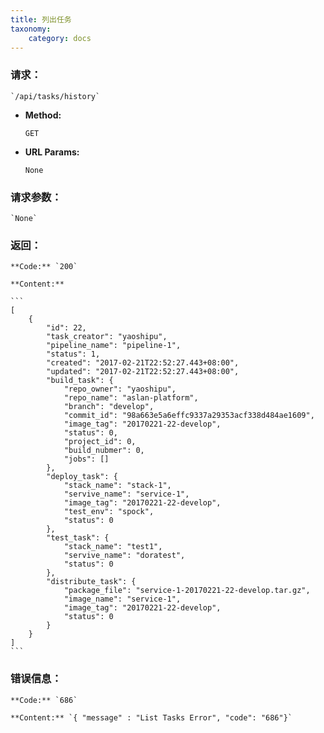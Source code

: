 ```yaml
---
title: 列出任务
taxonomy:
    category: docs
---
```


### 请求：

    `/api/tasks/history`

* **Method:**

    `GET`

* **URL Params:**

	`None`

### 请求参数：

    `None`

### 返回：

	**Code:** `200`

	**Content:** 
	
	```
    [
        {
            "id": 22,
            "task_creator": "yaoshipu",
            "pipeline_name": "pipeline-1",
            "status": 1,
            "created": "2017-02-21T22:52:27.443+08:00",
            "updated": "2017-02-21T22:52:27.443+08:00",
            "build_task": {
                "repo_owner": "yaoshipu",
                "repo_name": "aslan-platform",
                "branch": "develop",
                "commit_id": "98a663e5a6effc9337a29353acf338d484ae1609",
                "image_tag": "20170221-22-develop",
                "status": 0,
                "project_id": 0,
                "build_nubmer": 0,
                "jobs": []
            },
            "deploy_task": {
                "stack_name": "stack-1",
                "servive_name": "service-1",
                "image_tag": "20170221-22-develop",
                "test_env": "spock",
                "status": 0
            },
            "test_task": {
                "stack_name": "test1",
                "servive_name": "doratest",
                "status": 0
            },
            "distribute_task": {
                "package_file": "service-1-20170221-22-develop.tar.gz",
                "image_name": "service-1",
                "image_tag": "20170221-22-develop",
                "status": 0
            }
        }
    ]
	```	

### 错误信息：

	**Code:** `686`
  	
  	**Content:** `{ "message" : "List Tasks Error", "code": "686"}`
